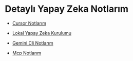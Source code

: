 # Detaylı Yapay Zeka Notlarım

- [Cursor Notlarım](https://github.com/kaankaltakkiran/Linux_notlarim/blob/main/yapay_zeka_notlarim/notlarim/cursor_notlarim.md)

- [Lokal Yapay Zeka Kurulumu](https://github.com/kaankaltakkiran/Linux_notlarim/blob/main/yapay_zeka_notlarim/notlarim/lokal_yapay_zeka_kurulumu.md)

- [Gemini Cli Notlarım](https://github.com/kaankaltakkiran/Linux_notlarim/blob/main/yapay_zeka_notlarim/notlarim/gemini_cli_notlarim.md)

- [Mcp Notlarım](https://github.com/kaankaltakkiran/Linux_notlarim/blob/main/yapay_zeka_notlarim/notlarim/mcp_notlarim.md)





